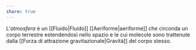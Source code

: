 ```yaml
---
share: true
---
```

L’*atmosfera* è un [[Fluido|Fluido]] [[Aeriforme|aeriforme]] che circonda un corpo terrestre estendendosi nello spazio e le cui molecole sono trattenute dalla [[Forza di attrazione gravitazionale|Gravità]] del corpo stesso.